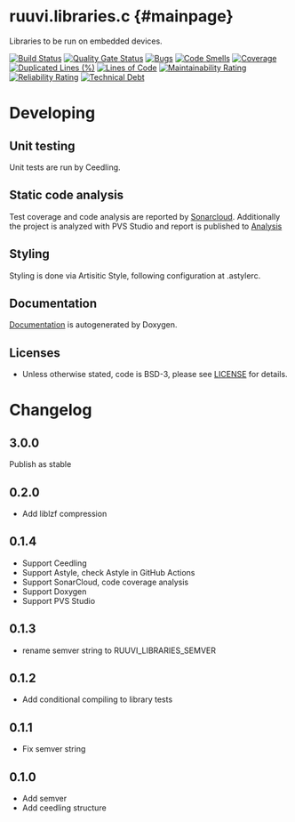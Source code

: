 # ruuvi.libraries.c {#mainpage}
Libraries to be run on embedded devices.

[![Build Status](https://travis-ci.org/ruuvi/ruuvi.libraries.c.svg?branch=master)](https://travis-ci.org/ruuvi/ruuvi.libraries.c)
[![Quality Gate Status](https://sonarcloud.io/api/project_badges/measure?project=ruuvi_ruuvi.libraries.c&metric=alert_status)](https://sonarcloud.io/dashboard?id=ruuvi_ruuvi.libraries.c)
[![Bugs](https://sonarcloud.io/api/project_badges/measure?project=ruuvi_ruuvi.libraries.c&metric=bugs)](https://sonarcloud.io/dashboard?id=ruuvi_ruuvi.libraries.c)
[![Code Smells](https://sonarcloud.io/api/project_badges/measure?project=ruuvi_ruuvi.libraries.c&metric=code_smells)](https://sonarcloud.io/dashboard?id=ruuvi_ruuvi.libraries.c)
[![Coverage](https://sonarcloud.io/api/project_badges/measure?project=ruuvi_ruuvi.libraries.c&metric=coverage)](https://sonarcloud.io/dashboard?id=ruuvi_ruuvi.libraries.c)
[![Duplicated Lines (%)](https://sonarcloud.io/api/project_badges/measure?project=ruuvi_ruuvi.libraries.c&metric=duplicated_lines_density)](https://sonarcloud.io/dashboard?id=ruuvi_ruuvi.libraries.c)
[![Lines of Code](https://sonarcloud.io/api/project_badges/measure?project=ruuvi_ruuvi.libraries.c&metric=ncloc)](https://sonarcloud.io/dashboard?id=ruuvi_ruuvi.libraries.c)
[![Maintainability Rating](https://sonarcloud.io/api/project_badges/measure?project=ruuvi_ruuvi.libraries.c&metric=sqale_rating)](https://sonarcloud.io/dashboard?id=ruuvi_ruuvi.libraries.c)
[![Reliability Rating](https://sonarcloud.io/api/project_badges/measure?project=ruuvi_ruuvi.libraries.c&metric=reliability_rating)](https://sonarcloud.io/dashboard?id=ruuvi_ruuvi.libraries.c)
[![Technical Debt](https://sonarcloud.io/api/project_badges/measure?project=ruuvi_ruuvi.libraries.c&metric=sqale_index)](https://sonarcloud.io/dashboard?id=ruuvi_ruuvi.libraries.c)

# Developing
## Unit testing
Unit tests are run by Ceedling.

## Static code analysis
Test coverage and code analysis are reported by [Sonarcloud](https://sonarcloud.io/dashboard?id=ruuvi.libraries.c). Additionally the project is analyzed with PVS Studio and report is published to [Analysis](https://ruuvi.github.io/ruuvi.libraries.c/fullhtml)

## Styling
Styling is done via Artisitic Style, following configuration at .astylerc. 

## Documentation
[Documentation](https://ruuvi.github.io/ruuvi.libraries.c/) is autogenerated by Doxygen.

## Licenses
 * Unless otherwise stated, code is BSD-3, please see [LICENSE](./LICENSE) for details.

# Changelog
## 3.0.0
 Publish as stable

## 0.2.0
 - Add liblzf compression

## 0.1.4
 - Support Ceedling
 - Support Astyle, check Astyle in GitHub Actions
 - Support SonarCloud, code coverage analysis
 - Support Doxygen
 - Support PVS Studio

## 0.1.3
 - rename semver string to RUUVI_LIBRARIES_SEMVER

## 0.1.2
 - Add conditional compiling to library tests

## 0.1.1
 - Fix semver string

## 0.1.0
 - Add semver
 - Add ceedling structure
